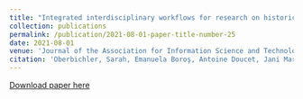 ```yaml
---
title: "Integrated interdisciplinary workflows for research on historical newspapers: Perspectives from humanities scholars, computer scientists, and librarians"
collection: publications
permalink: /publication/2021-08-01-paper-title-number-25
date: 2021-08-01
venue: 'Journal of the Association for Information Science and Technology (JASIST)'
citation: 'Oberbichler, Sarah, Emanuela Boroş, Antoine Doucet, Jani Marjanen, Eva Pfanzelter, Juha Rautiainen, Hannu Toivonen, and Mikko Tolonen. "Integrated interdisciplinary workflows for research on historical newspapers: Perspectives from humanities scholars, computer scientists, and librarians." Journal of the Association for Information Science and Technology (2021). Online.'
---
```


[Download paper here](https://asistdl.onlinelibrary.wiley.com/doi/pdfdirect/10.1002/asi.24565)



